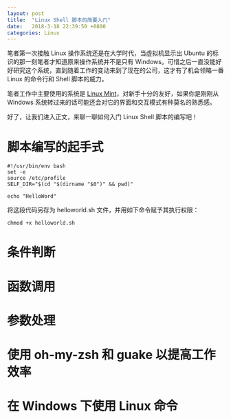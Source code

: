 ```yaml
---
layout: post
title:  "Linux Shell 脚本的简要入门"
date:   2018-3-18 22:39:50 +0800
categories: Linux
---
```


笔者第一次接触 Linux 操作系统还是在大学时代，当虚拟机显示出 Ubuntu 的标识的那一刻笔者才知道原来操作系统并不是只有 Windows。可惜之后一直没能好好研究这个系统，直到随着工作的变动来到了现在的公司，这才有了机会领略一番 Linux 的命令行和 Shell 脚本的威力。

笔者工作中主要使用的系统是 [Linux Mint](https://www.linuxmint.com)，对新手十分的友好，如果你是刚刚从 Windows 系统转过来的话可能还会对它的界面和交互模式有种莫名的熟悉感。

好了，让我们进入正文，来聊一聊如何入门 Linux Shell 脚本的编写吧！

# 脚本编写的起手式

```shell
#!/usr/bin/env bash
set -e
source /etc/profile
SELF_DIR="$(cd "$(dirname "$0")" && pwd)"

echo "HelloWord"
```

将这段代码另存为 helloworld.sh 文件，并用如下命令赋予其执行权限：

```shell
chmod +x helloworld.sh
```

# 条件判断

# 函数调用

# 参数处理

# 使用 oh-my-zsh 和 guake 以提高工作效率

# 在 Windows 下使用 Linux 命令